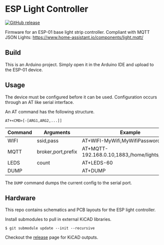 # ESP Light Controller

[![GitHub release](https://img.shields.io/github/release/nnarain/esp-light-controller.svg)](https://github.com/nnarain/esp-light-controller/releases)

Firmware for an ESP-01 base light strip controller. Compliant with MQTT JSON Lights: https://www.home-assistant.io/components/light.mqtt/

Build
-----

This is an Arduino project. Simply open it in the Arduino IDE and upload to the ESP-01 device.

Usage
-----

The device must be configured before it can be used. Configuration occurs through an AT like serial interface.

An AT command has the following structure.

```
AT+<CMD>[-[ARG1,ARG2,...]]
```

| Command | Arguments          | Example                                         |
| ------- | ------------------ | ----------------------------------------------- |
| WIFI    | ssid,pass          | AT+WIFI-MyWifi,MyWifiPassword                   |
| MQTT    | broker,port,prefix | AT+MQTT-192.168.0.10,1883,/home/lights/esplight |
| LEDS    | count              | AT+LEDS-60                                      |
| DUMP    |                    | AT+DUMP                                         |

The `DUMP` command dumps the current config to the serial port.

Hardware
--------

This repo contains schematics and PCB layouts for the ESP light controller.

Install submodules to pull in external KiCAD libraries.

```
$ git submodule update --init --recursive
```

Checkout the [release](https://github.com/nnarain/esp-light-controller/releases) page for KiCAD outputs.
